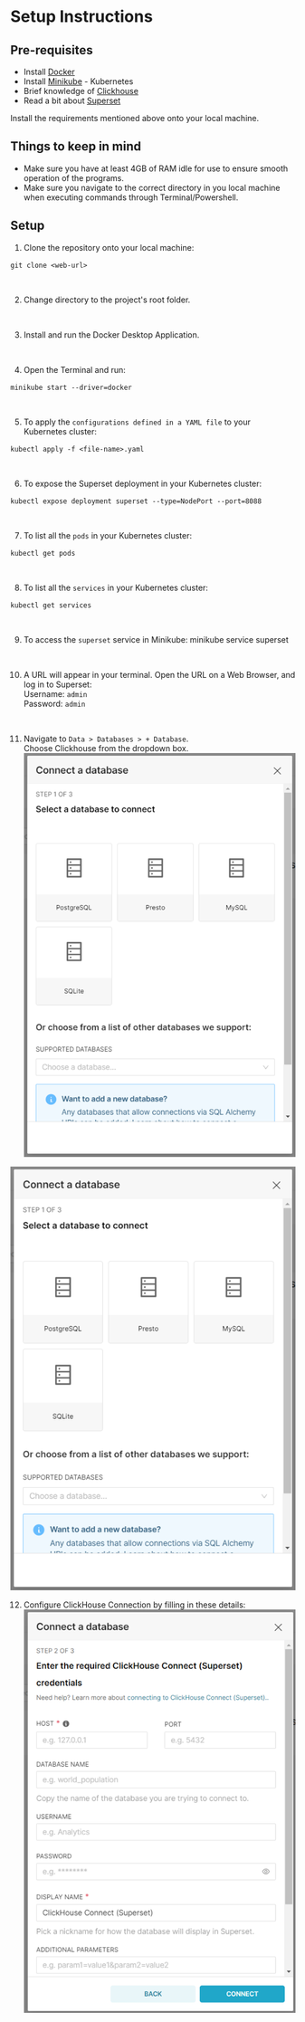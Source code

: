# Setup Instructions

## Pre-requisites
* Install [Docker](https://docs.docker.com/get-docker/)
* Install [Minikube](https://minikube.sigs.k8s.io/docs/start/?arch=%2Fwindows%2Fx86-64%2Fstable%2F.exe+download) - Kubernetes
* Brief knowledge of [Clickhouse](https://clickhouse.com)
* Read a bit about [Superset](https://superset.apache.org)

Install the requirements mentioned above onto your local machine.

## Things to keep in mind
* Make sure you have at least 4GB of RAM idle for use to ensure smooth operation of the programs.
* Make sure you navigate to the correct directory in you local machine when executing commands through Terminal/Powershell.

## Setup
1. Clone the repository onto your local machine:
```
git clone <web-url>
```

<br>

2. Change directory to the project's root folder.

<br>

3. Install and run the Docker Desktop Application.

<br>

4. Open the Terminal and run:
```
minikube start --driver=docker
```

<br>

5. To apply the `configurations defined in a YAML file` to your Kubernetes cluster:
```
kubectl apply -f <file-name>.yaml
```

<br>

6. To expose the Superset deployment in your Kubernetes cluster:
```
kubectl expose deployment superset --type=NodePort --port=8088
```

<br>

7. To list all the `pods` in your Kubernetes cluster:
```
kubectl get pods
```

<br>

8. To list all the `services` in your Kubernetes cluster:
```
kubectl get services
```

<br>

9. To access the `superset` service in Minikube:
minikube service superset

<br>

10. A URL will appear in your terminal. Open the URL on a Web Browser, and log in to Superset:<br>
Username: `admin`<br>
Password: `admin`

<br>

11. Navigate to `Data > Databases > + Database`.<br>
Choose Clickhouse from the dropdown box.
![Dropdown Box](img/dropdown-box.png)
<img width="512" alt="Dropdown Box" src="img/dropdown-box.png">

<br>

12. Configure ClickHouse Connection by filling in these details:
![ClickHouse Configuration](img/clickhouse-config.png)